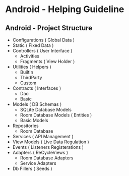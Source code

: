 # Android - Helping Guideline

## Android - Project Structure

- Configurations ( Global Data )
- Static ( Fixed Data )
- Controllers ( User Interface )
    - Activities
    - Fragments ( View Holder )
- Utilities ( Helpers )
    - BuiltIn
    - ThirdParty
    - Custom
- Contracts ( Interfaces )
    - Dao
    - Basic
- Models ( DB Schemas )
    - SQLite Database Models
    - Room Database Models ( Entities )
    - Basic Models
- Repositories
    - Room Database
- Services ( API Management )
- View Models ( Live Data Regulation )
- Events ( Listeners Registerations )
- Adapters ( ReCycleViews )
    - Room Database Adapters
    - Service Adapters
- Db Fillers ( Seeds )
